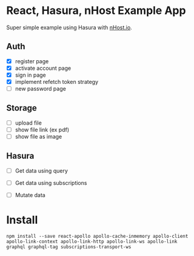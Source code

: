 # React, Hasura, nHost Example App

Super simple example using Hasura with [nHost.io](https://nhost.io).

## Auth

- [x] register page
- [x] activate account page
- [x] sign in page
- [x] implement refetch token strategy
- [ ] new password page

## Storage

- [ ] upload file
- [ ] show file link (ex pdf)
- [ ] show file as image

## Hasura

- [ ] Get data using query
- [ ] Get data using subscriptions
- [ ] Mutate data


# Install

```
npm install --save react-apollo apollo-cache-inmemory apollo-client apollo-link-context apollo-link-http apollo-link-ws apollo-link graphql graphql-tag subscriptions-transport-ws
```
